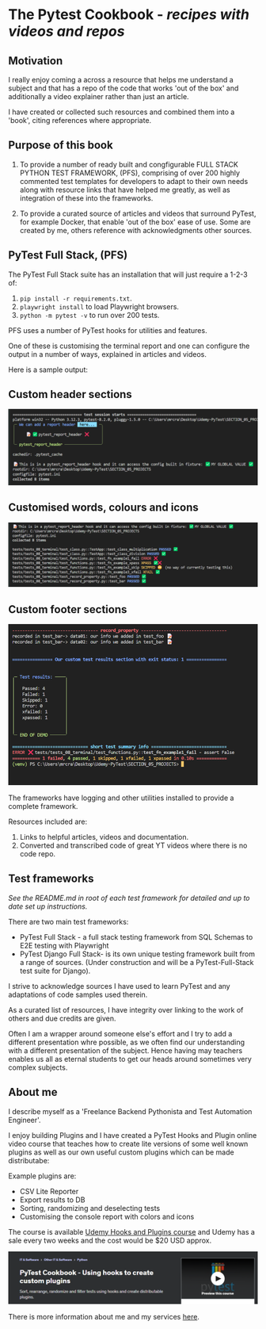 # The Pytest Cookbook - *recipes with videos and repos*

## Motivation

I really enjoy coming a across a resource that helps me understand a subject and that has a repo of the code that works 'out of the box' and additionally a video explainer rather than just an article.

I have created or collected such resources and combined them into a 'book', citing references where appropriate.

## Purpose of this book 

1. To provide a number of ready built and congfigurable FULL STACK PYTHON TEST FRAMEWORK, (PFS), comprising of over 200 highly commented test templates for developers to adapt to their own needs along with resource links that have helped me greatly, as well as integration of these into the frameworks.

2. To provide a curated source of articles and videos that surround PyTest, for example Docker, that enable 'out of the box' ease of use. Some are created by me, others reference with acknowledgments other sources.

## PyTest Full Stack, (PFS)

The PyTest Full Stack suite has an installation that will just require a 1-2-3 of:
   
1. `pip install -r requirements.txt`.
2. `playwright install` to load Playwright browsers.
3. `python -m pytest -v` to run over 200 tests.

PFS uses a number of PyTest hooks for utilities and features.

One of these is customising the terminal report and one can configure the output in a number of ways, explained in articles and videos.

Here is a sample output:

## Custom header sections

![Test results](./images/home/terminal-01.png "Demo")

## Customised words, colours and icons

![Test results](./images/home/terminal-03.png "Demo")

## Custom footer sections

![Test results](./images/home/terminal-02.png "Demo")

The frameworks have logging and other utilities installed to provide a complete framework.

Resources included are:

1. Links to helpful articles, videos and documentation. 
2. Converted and transcribed code of great YT videos where there is no code repo.

## Test frameworks

*See the README.md in root of each test framework for detailed and up to date set up instructions.*

There are two main test frameworks:

- PyTest Full Stack - a full stack testing framework from SQL Schemas to E2E testing with Playwright
- PyTest Django Full Stack- is its own unique testing framework built from a range of sources. (Under construction and will be a PyTest-Full-Stack test suite for Django).

I strive to acknowledge sources I have used to learn PyTest and any adaptations of code samples used therein.

As a curated list of resources, I have integrity over linking to the work of others and due credits are given.

Often I am a wrapper around someone else's effort and I try to add a different presentation whre possible, as we often find our understanding with a different presentation of the subject. Hence having may teachers enables us all as eternal students to get our heads around sometimes very complex subjects.

## About me

I describe myself as a 'Freelance Backend Pythonista and Test Automation Engineer'.

I enjoy building Plugins and I have created a PyTest Hooks and Plugin online video course that teaches how to create lite versions of some well known plugins as well as our own useful custom plugins which can be made distributabe:

Example plugins are:

- CSV Lite Reporter
- Export results to DB
- Sorting, randomizing and deselecting tests
- Customising the console report with colors and icons

The course is available [Udemy Hooks and Plugins course](https://www.udemy.com/course/pytest-cookbook-using-hooks-to-create-custom-plugins/) and Udemy has a sale every two weeks and the cost would be $20 USD approx.

![PyTest - hooks and plugins](./images/craig/udemy-hooks.png 'Course')

There is more information about me and my services [here](https://pytest-cookbook.netlify.app/craig/).

<br>